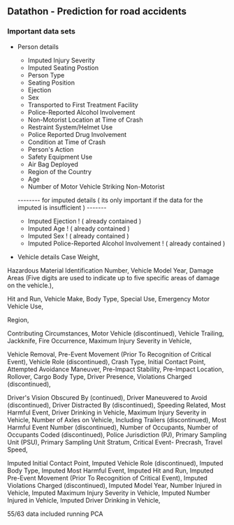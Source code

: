 ## Datathon - Prediction for road accidents ##
### Important data sets ###

- Person details 
  - Imputed Injury Severity
  - Imputed Seating Postion 
  - Person Type 
  - Seating Position
  - Ejection 
  - Sex
  - Transported to First Treatment Facility
  - Police-Reported Alcohol Involvement
  - Non-Motorist Location at Time of Crash
  - Restraint System/Helmet Use
  - Police Reported Drug Involvement
  - Condition at Time of Crash
  - Person's Action
  - Safety Equipment Use
  - Air Bag Deployed
  - Region of the Country
  - Age
  - Number of Motor Vehicle Striking Non-Motorist
    
  -------- for imputed details ( its only important if the data for the imputed is insufficient ) -------
  - Imputed Ejection ! ( already contained )
  - Imputed Age ! ( already contained )
  - Imputed Sex ! ( already contained )
  - Imputed Police-Reported Alcohol Involvement ! ( already contained )



  
- Vehicle details
Case Weight,

Hazardous Material Identification Number,
Vehicle Model Year,
Damage Areas (Five digits are used to indicate up to five specific
areas of damage on the vehicle.),

Hit and Run,
Vehicle Make,
Body Type,
Special Use,
Emergency Motor Vehicle Use,


Region,


Contributing Circumstances, Motor Vehicle (discontinued),
Vehicle Trailing,
Jackknife,
Fire Occurrence,
Maximum Injury Severity in Vehicle,


Vehicle Removal,
Pre-Event Movement (Prior To Recognition of Critical Event),
Vehicle Role (discontinued),
Crash Type,
Initial Contact Point,
Attempted Avoidance Maneuver,
Pre-Impact Stability,
Pre-Impact Location,
Rollover,
Cargo Body Type,
Driver Presence,
Violations Charged (discontinued),


Driver's Vision Obscured By (continued),
Driver Maneuvered to Avoid (discontinued),
Driver Distracted By (discontinued),
Speeding Related,
Most Harmful Event,
Driver Drinking in Vehicle,
Maximum Injury Severity in Vehicle,
Number of Axles on Vehicle, Including Trailers (discontinued),
Most Harmful Event Number (discontinued),
Number of Occupants,
Number of Occupants Coded (discontinued),
Police Jurisdiction (PJ),
Primary Sampling Unit (PSU),
Primary Sampling Unit Stratum,
Critical Event- Precrash,
Travel Speed,


Imputed Initial Contact Point,
Imputed Vehicle Role (discontinued),
Imputed Body Type,
Imputed Most Harmful Event,
Imputed Hit and Run,
Imputed Pre-Event Movement (Prior To Recognition of Critical Event),
Imputed Violations Charged (discontinued),
Imputed Model Year,
Number Injured in Vehicle,
Imputed Maximum Injury Severity in Vehicle,
Imputed Number Injured in Vehicle,
Imputed Driver Drinking in Vehicle,

55/63 data included running PCA
